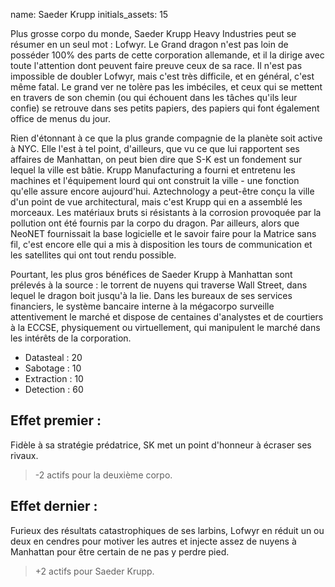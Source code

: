 name: Saeder Krupp
initials_assets: 15

Plus grosse corpo du monde, Saeder Krupp Heavy Industries peut se résumer en un seul mot : Lofwyr. Le Grand dragon n'est pas loin de posséder 100% des parts de cette corporation allemande, et il la dirige avec toute l'attention dont peuvent faire preuve ceux de sa race. Il n'est pas impossible de doubler Lofwyr, mais c'est très difficile, et en général, c'est même fatal. Le grand ver ne tolère pas les imbéciles, et ceux qui se mettent en travers de son chemin (ou qui échouent dans les tâches qu'ils leur confie) se retrouve dans ses petits papiers, des papiers qui font également office de menus du jour.

Rien d'étonnant à ce que la plus grande compagnie de la planète soit active à NYC. Elle l'est à tel point, d'ailleurs, que vu ce que lui rapportent ses affaires de Manhattan, on peut bien dire que S-K est un fondement sur lequel la ville est bâtie. Krupp Manufacturing a fourni et entretenu les machines et l'équipement lourd qui ont construit la ville - une fonction qu'elle assure encore aujourd'hui. Aztechnology a peut-être conçu la ville d'un point de vue architectural, mais c'est Krupp qui en a assemblé les morceaux. Les matériaux bruts si résistants à la corrosion provoquée par la pollution ont été fournis par la corpo du dragon. Par ailleurs, alors que NeoNET fournissait la base logicielle et le savoir faire pour la Matrice sans fil, c'est encore elle qui a mis à disposition les tours de communication et les satellites qui ont tout rendu possible.

Pourtant, les plus gros bénéfices de Saeder Krupp à Manhattan sont prélevés à la source : le torrent de nuyens qui traverse Wall Street, dans lequel le dragon boit jusqu'à la lie. Dans les bureaux de ses services financiers, le système bancaire interne à la mégacorpo surveille attentivement le marché et dispose de centaines d'analystes et de courtiers à la ECCSE, physiquement ou virtuellement, qui manipulent le marché dans les intérêts de la corporation.

* Datasteal : 20
* Sabotage : 10 
* Extraction : 10
* Detection : 60

## Effet premier : 
Fidèle à sa stratégie prédatrice, SK met un point d'honneur à écraser ses rivaux.

>-2 actifs pour la deuxième corpo.

## Effet dernier :
Furieux des résultats catastrophiques de ses larbins, Lofwyr en réduit un ou deux en cendres pour motiver les autres et injecte assez de nuyens à Manhattan pour être certain de ne pas y perdre pied.

>+2 actifs pour Saeder Krupp.
